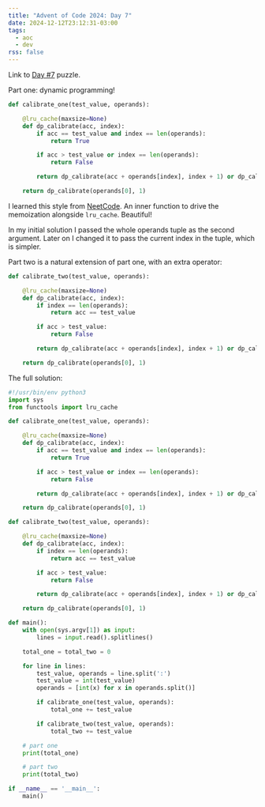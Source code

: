 ```yaml
---
title: "Advent of Code 2024: Day 7"
date: 2024-12-12T23:12:31-03:00
tags:
  - aoc
  - dev
rss: false
---
```


Link to [Day #7](https://adventofcode.com/2024/day/7) puzzle.

Part one: dynamic programming!

```python
def calibrate_one(test_value, operands):

    @lru_cache(maxsize=None)
    def dp_calibrate(acc, index):
        if acc == test_value and index == len(operands):
            return True

        if acc > test_value or index == len(operands):
            return False

        return dp_calibrate(acc + operands[index], index + 1) or dp_calibrate(acc * operands[index], index + 1)

    return dp_calibrate(operands[0], 1)
```

I learned this style from [NeetCode](https://neetcode.io/). An inner function to
drive the memoization alongside `lru_cache`. Beautiful!

In my initial solution I passed the whole operands tuple as the second argument.
Later on I changed it to pass the current index in the tuple, which is simpler.

Part two is a natural extension of part one, with an extra operator:

```python
def calibrate_two(test_value, operands):

    @lru_cache(maxsize=None)
    def dp_calibrate(acc, index):
        if index == len(operands):
            return acc == test_value

        if acc > test_value:
            return False

        return dp_calibrate(acc + operands[index], index + 1) or dp_calibrate(acc * operands[index], index + 1) or dp_calibrate(int(str(acc) + str(operands[index])), index + 1)

    return dp_calibrate(operands[0], 1)
```

The full solution:

```python
#!/usr/bin/env python3
import sys
from functools import lru_cache

def calibrate_one(test_value, operands):

    @lru_cache(maxsize=None)
    def dp_calibrate(acc, index):
        if acc == test_value and index == len(operands):
            return True

        if acc > test_value or index == len(operands):
            return False

        return dp_calibrate(acc + operands[index], index + 1) or dp_calibrate(acc * operands[index], index + 1)

    return dp_calibrate(operands[0], 1)

def calibrate_two(test_value, operands):

    @lru_cache(maxsize=None)
    def dp_calibrate(acc, index):
        if index == len(operands):
            return acc == test_value

        if acc > test_value:
            return False

        return dp_calibrate(acc + operands[index], index + 1) or dp_calibrate(acc * operands[index], index + 1) or dp_calibrate(int(str(acc) + str(operands[index])), index + 1)

    return dp_calibrate(operands[0], 1)

def main():
    with open(sys.argv[1]) as input:
        lines = input.read().splitlines()

    total_one = total_two = 0

    for line in lines:
        test_value, operands = line.split(':')
        test_value = int(test_value)
        operands = [int(x) for x in operands.split()]

        if calibrate_one(test_value, operands):
            total_one += test_value

        if calibrate_two(test_value, operands):
            total_two += test_value

    # part one
    print(total_one)

    # part two
    print(total_two)

if __name__ == '__main__':
    main()
```

